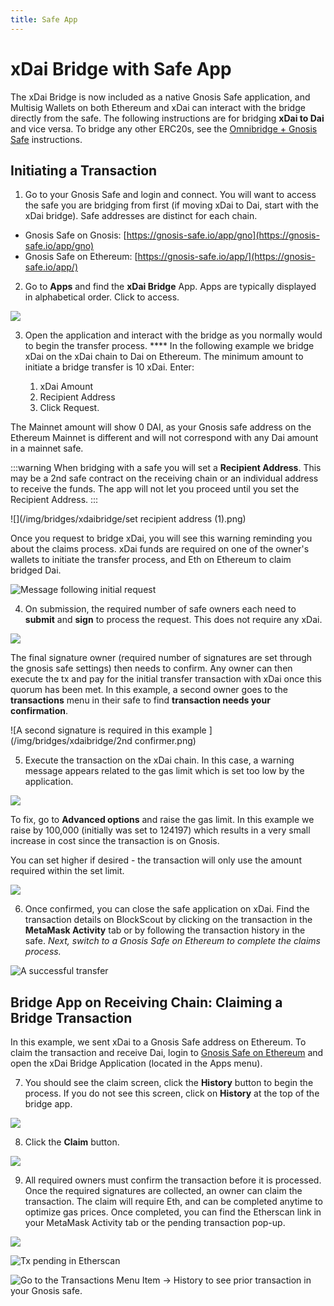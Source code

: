 ```yaml
---
title: Safe App
---
```


# xDai Bridge with Safe App

The xDai Bridge is now included as a native Gnosis Safe application, and Multisig Wallets on both Ethereum and xDai can interact with the bridge directly from the safe. The following instructions are for bridging **xDai to Dai** and vice versa. To bridge any other ERC20s, see the [Omnibridge + Gnosis Safe](/bridges/tutorials/using-omnibridge/safe) instructions.

## Initiating a Transaction

1. Go to your Gnosis Safe and login and connect. You will want to access the safe you are bridging from first (if moving xDai to Dai, start with the xDai bridge). Safe addresses are distinct for each chain.

* Gnosis Safe on Gnosis: [https://gnosis-safe.io/app/gno](https://gnosis-safe.io/app/gno)
* Gnosis Safe on Ethereum: [https://gnosis-safe.io/app/](https://gnosis-safe.io/app/)

2. Go to **Apps** and find the **xDai Bridge** App. Apps are typically displayed in alphabetical order. Click to access.

![](/img/bridges/xdaibridge/img1.png)

3. Open the application and interact with the bridge as you normally would to begin the transfer process. **** In the following example we bridge xDai on the xDai chain to Dai on Ethereum. The minimum amount to initiate a bridge transfer is 10 xDai. Enter:

    1. xDai Amount
    2. Recipient Address
    3. Click Request.

The Mainnet amount will show 0 DAI, as your Gnosis safe address on the Ethereum Mainnet is different and will not correspond with any Dai amount in a mainnet safe.

:::warning
When bridging with a safe you will set a **Recipient Address**. This may be a 2nd safe contract on the receiving chain or an individual address to receive the funds. The app will not let you proceed until you set the Recipient Address.
:::

![](/img/bridges/xdaibridge/set recipient address (1).png)

Once you request to bridge xDai, you will see this warning reminding you about the claims process. xDai funds are required on one of the owner's wallets to initiate the transfer process, and Eth on Ethereum to claim bridged Dai.

![Message following initial request](/img/bridges/xdaibridge/confirm-warning.png)

4. On submission, the required number of safe owners each need to **submit** and **sign** to process the request. This does not require any xDai.

![](/img/bridges/xdaibridge/submit-and-sign.png)

The final signature owner (required number of signatures are set through the gnosis safe settings) then needs to confirm. Any owner can then execute the tx and pay for the initial transfer transaction with xDai once this quorum has been met. In this example, a second owner goes to the **transactions** menu in their safe to find **transaction needs your confirmation**.

![A second signature is required in this example ](/img/bridges/xdaibridge/2nd confirmer.png)

5. Execute the transaction on the xDai chain. In this case, a warning message appears related to the gas limit which is set too low by the application.

![](/img/bridges/xdaibridge/approve-tx-issue.png)

To fix, go to **Advanced options** and raise the gas limit. In this example we raise by 100,000 (initially was set to 124197) which results in a very small increase in cost since the transaction is on Gnosis.

You can set higher if desired - the transaction will only use the amount required within the set limit.

![](/img/bridges/xdaibridge/edit-gas-limit.png)

6. Once confirmed, you can close the safe application on xDai. Find the transaction details on BlockScout by clicking on the transaction in the **MetaMask Activity** tab or by following the transaction history in the safe. _Next, switch to a Gnosis Safe on Ethereum to complete the claims process._

![A successful transfer](/img/bridges/xdaibridge/blockscout-success.png)

## Bridge App on Receiving Chain: Claiming a Bridge Transaction

In this example, we sent xDai to a Gnosis Safe address on Ethereum. To claim the transaction and receive Dai, login to [Gnosis Safe on Ethereum](https://gnosis-safe.io/app/) and open the xDai Bridge Application (located in the Apps menu).

7. You should see the claim screen, click the **History** button to begin the process. If you do not see this screen, click on **History** at the top of the bridge app.

![](/img/bridges/xdaibridge/claim-screen-1.png)

8. Click the **Claim** button.

![](/img/bridges/xdaibridge/claim-screen-2.png)

9. All required owners must confirm the transaction before it is processed. Once the required signatures are collected, an owner can claim the transaction. The claim will require Eth, and can be completed anytime to optimize gas prices. Once completed, you can find the Etherscan link in your MetaMask Activity tab or the pending transaction pop-up.

![](/img/bridges/xdaibridge/to-view-on-etherscan.png)

![Tx pending in Etherscan](/img/bridges/xdaibridge/on-etherscan.png)

![Go to the Transactions Menu Item -> History to see prior transaction in your Gnosis safe.](/img/bridges/xdaibridge/transaction-history.png)

